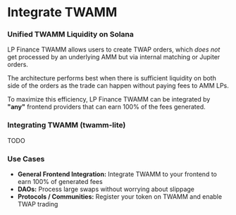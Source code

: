 # Integrate TWAMM

### Unified TWAMM Liquidity on Solana

LP Finance TWAMM allows users to create TWAP orders, which _does not_ get processed by an underlying AMM but via internal matching or Jupiter orders.

The architecture performs best when there is sufficient liquidity on both side of the orders as the trade can happen without paying fees to AMM LPs.&#x20;

To maximize this efficiency, LP Finance TWAMM can be integrated by **"any"** frontend providers that can earn 100% of the fees generated.

### Integrating TWAMM (twamm-lite)

TODO

### Use Cases

* **General Frontend Integration:** Integrate TWAMM to your frontend to earn 100% of generated fees
* **DAOs:** Process large swaps without worrying about slippage
* **Protocols / Communities:** Register your token on TWAMM and enable TWAP trading
